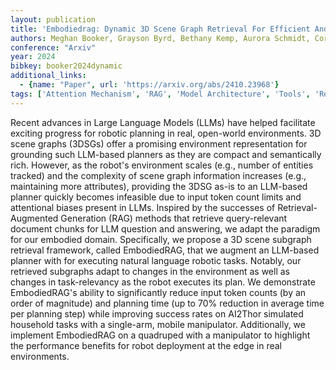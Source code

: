 ```yaml
---
layout: publication
title: 'Embodiedrag: Dynamic 3D Scene Graph Retrieval For Efficient And Scalable Robot Task Planning'
authors: Meghan Booker, Grayson Byrd, Bethany Kemp, Aurora Schmidt, Corban Rivera
conference: "Arxiv"
year: 2024
bibkey: booker2024dynamic
additional_links:
  - {name: "Paper", url: 'https://arxiv.org/abs/2410.23968'}
tags: ['Attention Mechanism', 'RAG', 'Model Architecture', 'Tools', 'Reinforcement Learning', 'Ethics and Bias']
---
```

Recent advances in Large Language Models (LLMs) have helped facilitate
exciting progress for robotic planning in real, open-world environments. 3D
scene graphs (3DSGs) offer a promising environment representation for grounding
such LLM-based planners as they are compact and semantically rich. However, as
the robot's environment scales (e.g., number of entities tracked) and the
complexity of scene graph information increases (e.g., maintaining more
attributes), providing the 3DSG as-is to an LLM-based planner quickly becomes
infeasible due to input token count limits and attentional biases present in
LLMs. Inspired by the successes of Retrieval-Augmented Generation (RAG) methods
that retrieve query-relevant document chunks for LLM question and answering, we
adapt the paradigm for our embodied domain. Specifically, we propose a 3D scene
subgraph retrieval framework, called EmbodiedRAG, that we augment an LLM-based
planner with for executing natural language robotic tasks. Notably, our
retrieved subgraphs adapt to changes in the environment as well as changes in
task-relevancy as the robot executes its plan. We demonstrate EmbodiedRAG's
ability to significantly reduce input token counts (by an order of magnitude)
and planning time (up to 70% reduction in average time per planning step) while
improving success rates on AI2Thor simulated household tasks with a single-arm,
mobile manipulator. Additionally, we implement EmbodiedRAG on a quadruped with
a manipulator to highlight the performance benefits for robot deployment at the
edge in real environments.
